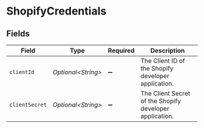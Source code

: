 # ShopifyCredentials


## Fields

| Field                                                   | Type                                                    | Required                                                | Description                                             |
| ------------------------------------------------------- | ------------------------------------------------------- | ------------------------------------------------------- | ------------------------------------------------------- |
| `clientId`                                              | *Optional\<String>*                                     | :heavy_minus_sign:                                      | The Client ID of the Shopify developer application.     |
| `clientSecret`                                          | *Optional\<String>*                                     | :heavy_minus_sign:                                      | The Client Secret of the Shopify developer application. |